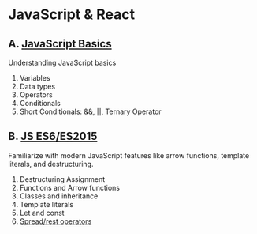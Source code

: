# JavaScript & React

## A. [JavaScript Basics](https://github.com/CDCDattatraya/Javascript-Learning/tree/main/JS%20Basics)

Understanding JavaScript basics

1. Variables 
2. Data types
3. Operators
4. Conditionals
5. Short Conditionals: &&, ||, Ternary Operator

## B. [JS ES6/ES2015](https://github.com/CDCDattatraya/Javascript-Learning/tree/main/JS%20ES6%20or%20ES2015)

Familiarize with modern JavaScript features like arrow functions, template literals, and destructuring.

1. Destructuring Assignment
2. Functions and Arrow functions
3. Classes and inheritance
4. Template literals
5. Let and const
6. [Spread/rest operators](https://github.com/CDCDattatraya/Javascript-Learning/tree/main/JS%20ES6%20or%20ES2015/Spread%20or%20Rest%20operator)
